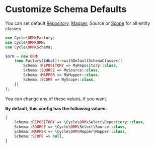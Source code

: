 # Customize Schema Defaults

You can set default [Repository](/docs/en/basic/repository.md), [Mapper](/docs/en/advanced/mapper.md), Source
or [Scope](/docs/en/advanced/scope.md) for all entity classes

```php
use Cycle\ORM\Factory;
use Cycle\ORM\ORM;
use Cycle\ORM\Schema;

$orm = new ORM(
    (new Factory($dbal))->withDefaultSchemaClasses([
        Schema::REPOSITORY => MyRepository::class,
        Schema::SOURCE => MySource::class,
        Schema::MAPPER => MyMapper::class,
        Schema::SCOPE => MyScope::class,
    ])
);
```

You can change any of these values, if you want.

**By default, this config has the following values:**

```php
[
    Schema::REPOSITORY => \Cycle\ORM\Select\Repository::class,
    Schema::SOURCE => \Cycle\ORM\Select\Source::class,
    Schema::MAPPER => \Cycle\ORM\Mapper\Mapper::class,
    Schema::SCOPE => null,
]
```
